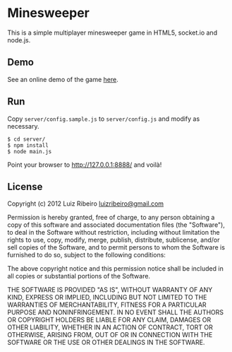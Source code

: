 Minesweeper
===========

This is a simple multiplayer minesweeper game in HTML5, socket.io and node.js.


Demo
----

See an online demo of the game [here](http://luizribeiro.org/minesweeper/).


Run
---

Copy `server/config.sample.js` to `server/config.js` and modify as necessary.

    $ cd server/
    $ npm install
    $ node main.js

Point your browser to http://127.0.0.1:8888/ and voilà!


License
-------

Copyright (c) 2012 Luiz Ribeiro <luizribeiro@gmail.com>

Permission is hereby granted, free of charge, to any person obtaining a copy of
this software and associated documentation files (the "Software"), to deal in
the Software without restriction, including without limitation the rights to
use, copy, modify, merge, publish, distribute, sublicense, and/or sell copies
of the Software, and to permit persons to whom the Software is furnished to do
so, subject to the following conditions:

The above copyright notice and this permission notice shall be included in all
copies or substantial portions of the Software.

THE SOFTWARE IS PROVIDED "AS IS", WITHOUT WARRANTY OF ANY KIND, EXPRESS OR
IMPLIED, INCLUDING BUT NOT LIMITED TO THE WARRANTIES OF MERCHANTABILITY,
FITNESS FOR A PARTICULAR PURPOSE AND NONINFRINGEMENT. IN NO EVENT SHALL THE
AUTHORS OR COPYRIGHT HOLDERS BE LIABLE FOR ANY CLAIM, DAMAGES OR OTHER
LIABILITY, WHETHER IN AN ACTION OF CONTRACT, TORT OR OTHERWISE, ARISING FROM,
OUT OF OR IN CONNECTION WITH THE SOFTWARE OR THE USE OR OTHER DEALINGS IN THE
SOFTWARE.
